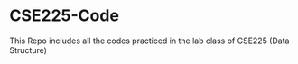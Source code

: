 # CSE225-Code
This Repo includes all the codes practiced in the lab class of CSE225 (Data Structure)
